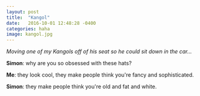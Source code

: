 ```yaml
---
layout: post
title:  "Kangol"
date:   2016-10-01 12:48:28 -0400
categories: haha
image: kangol.jpg
---
```


*Moving one of my Kangols off of his seat so he could sit down in the car...*

**Simon**: why are you so obsessed with these hats?

**Me**: they look cool, they make people think you're fancy and sophisticated.

**Simon**: they make people think you're old and fat and white.